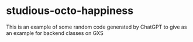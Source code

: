 # studious-octo-happiness
This is an example of some random code generated by ChatGPT to give as an example for backend classes on GXS
